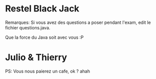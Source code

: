 # Restel Black Jack
Remarques: Si vous avez des questions a poser pendant l'exam, edit le fichier questions.java.

Que la force du Java soit avec vous :P



# Julio & Thierry

PS: Vous nous paierez un cafe, ok ? ahah
